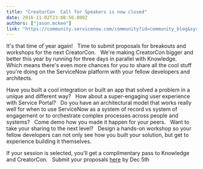 ```yaml
---
title: "CreatorCon  Call for Speakers is now closed"
date: 2016-11-02T23:08:56.000Z
authors: ["jason.mckee"]
link: "https://community.servicenow.com/community?id=community_blog&sys_id=e7cda2e9dbd0dbc01dcaf3231f9619ec"
---
```

<p>It's that time of year again!   Time to submit proposals for breakouts and workshops for the next CreatorCon.   We're making CreatorCon bigger and better this year by running for three days in parallel with Knowledge.   Which means there's even more chances for you to share all the cool stuff you're doing on the ServiceNow platform with your fellow developers and architects.</p><p></p><p>Have you built a cool integration or built an app that solved a problem in a unique and different way?   How about a super-engaging user experience with Service Portal?   Do you have an architectural model that works really well for when to use ServiceNow as a system of record vs system of engagement or to orchestrate complex processes across people and systems?   Come demo how you made it happen for your peers.   Want to take your sharing to the next level?   Design a hands-on workshop so your fellow developers can not only see how you built your solution, but get to experience building it themselves.</p><p></p><p>If your session is selected, you'll get a complimentary pass to Knowledge and CreatorCon.   Submit your proposals <a title="owledge.servicenow.com/creatorcon-form.html" href="http://knowledge.servicenow.com/creatorcon-form.html">here</a> by Dec 5th</p>
